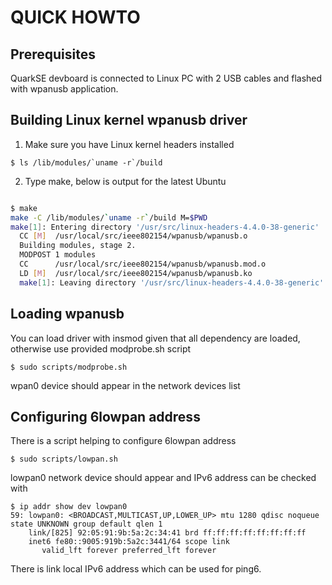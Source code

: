 QUICK HOWTO
===========

Prerequisites
-------------
QuarkSE devboard is connected to Linux PC with 2 USB cables and flashed
with wpanusb application.

Building Linux kernel wpanusb driver
------------------------------------
1. Make sure you have Linux kernel headers installed

```shell
$ ls /lib/modules/`uname -r`/build
```

2. Type make, below is output for the latest Ubuntu

```bash

$ make
make -C /lib/modules/`uname -r`/build M=$PWD
make[1]: Entering directory '/usr/src/linux-headers-4.4.0-38-generic'
  CC [M]  /usr/local/src/ieee802154/wpanusb/wpanusb.o
  Building modules, stage 2.
  MODPOST 1 modules
  CC      /usr/local/src/ieee802154/wpanusb/wpanusb.mod.o
  LD [M]  /usr/local/src/ieee802154/wpanusb/wpanusb.ko
  make[1]: Leaving directory '/usr/src/linux-headers-4.4.0-38-generic'
```

Loading wpanusb
---------------
You can load driver with insmod given that all dependency are loaded, otherwise use
provided modprobe.sh script

```shell
$ sudo scripts/modprobe.sh
```

wpan0 device should appear in the network devices list

Configuring 6lowpan address
---------------------------
There is a script helping to configure 6lowpan address

```shell
$ sudo scripts/lowpan.sh
```

lowpan0 network device should appear and IPv6 address can be checked with

```shell
$ ip addr show dev lowpan0
59: lowpan0: <BROADCAST,MULTICAST,UP,LOWER_UP> mtu 1280 qdisc noqueue state UNKNOWN group default qlen 1
    link/[825] 92:05:91:9b:5a:2c:34:41 brd ff:ff:ff:ff:ff:ff:ff:ff
    inet6 fe80::9005:919b:5a2c:3441/64 scope link
       valid_lft forever preferred_lft forever
```

There is link local IPv6 address which can be used for ping6.
